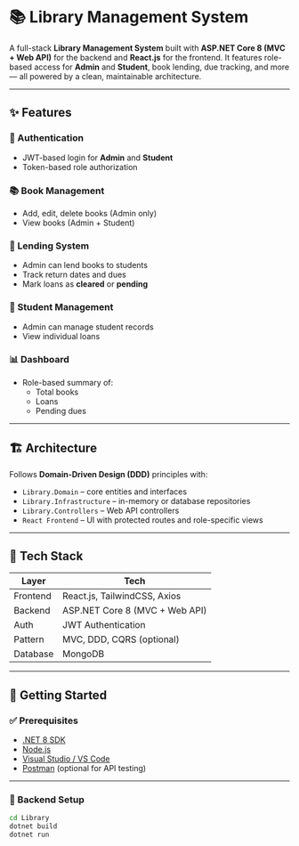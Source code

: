 # 📚 Library Management System

A full-stack **Library Management System** built with **ASP.NET Core 8 (MVC + Web API)** for the backend and **React.js** for the frontend. It features role-based access for **Admin** and **Student**, book lending, due tracking, and more — all powered by a clean, maintainable architecture.

---

## ✨ Features

### 🔐 Authentication

- JWT-based login for **Admin** and **Student**
- Token-based role authorization

### 📚 Book Management

- Add, edit, delete books (Admin only)
- View books (Admin + Student)

### 🔄 Lending System

- Admin can lend books to students
- Track return dates and dues
- Mark loans as **cleared** or **pending**

### 👥 Student Management

- Admin can manage student records
- View individual loans

### 📊 Dashboard

- Role-based summary of:
  - Total books
  - Loans
  - Pending dues

---

## 🏗️ Architecture

Follows **Domain-Driven Design (DDD)** principles with:

- `Library.Domain` – core entities and interfaces
- `Library.Infrastructure` – in-memory or database repositories
- `Library.Controllers` – Web API controllers
- `React Frontend` – UI with protected routes and role-specific views

---

## 🧪 Tech Stack

| Layer    | Tech                           |
| -------- | ------------------------------ |
| Frontend | React.js, TailwindCSS, Axios   |
| Backend  | ASP.NET Core 8 (MVC + Web API) |
| Auth     | JWT Authentication             |
| Pattern  | MVC, DDD, CQRS (optional)      |
| Database | MongoDB                        |

---

## 🚀 Getting Started

### ✅ Prerequisites

- [.NET 8 SDK](https://dotnet.microsoft.com/download)
- [Node.js](https://nodejs.org/)
- [Visual Studio / VS Code](https://code.visualstudio.com/)
- [Postman](https://www.postman.com/) (optional for API testing)

---

### 🔧 Backend Setup

```bash
cd Library
dotnet build
dotnet run
```
